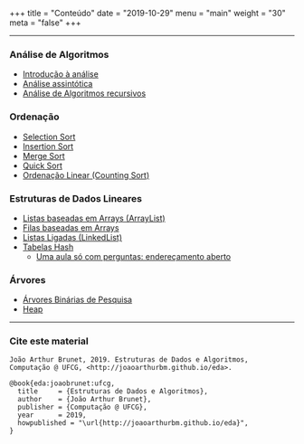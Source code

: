 +++
title = "Conteúdo"
date = "2019-10-29"
menu = "main"
weight = "30"
meta = "false"
+++

***

### Análise de Algoritmos

* [Introdução à análise](http://joaoarthurbm.github.io/eda/posts/introducao-a-analise/)
* [Análise assintótica](http://joaoarthurbm.github.io/eda/posts/analise-assintotica/)
* [Análise de Algoritmos recursivos](http://joaoarthurbm.github.io/eda/posts/analise-algoritmos-recursivos)

### Ordenação
* [Selection Sort](http://joaoarthurbm.github.io/eda/posts/selection-sort)
* [Insertion Sort](http://joaoarthurbm.github.io/eda/posts/insertion-sort)
* [Merge Sort](http://joaoarthurbm.github.io/eda/posts/merge-sort)
* [Quick Sort](http://joaoarthurbm.github.io/eda/posts/quick-sort)
* [Ordenação Linear (Counting Sort)](http://joaoarthurbm.github.io/eda/posts/ordenacao-linear)

### Estruturas de Dados Lineares
* [Listas baseadas em Arrays (ArrayList)](http://joaoarthurbm.github.io/eda/posts/arraylist)
* [Filas baseadas em Arrays](https://joaoarthurbm.github.io/eda/posts/fifoarray/)
* [Listas Ligadas (LinkedList)](http://joaoarthurbm.github.io/eda/posts/linkedlist)
* [Tabelas Hash](http://joaoarthurbm.github.io/eda/posts/hashtable)
    * [Uma aula só com perguntas: endereçamento aberto](http://joaoarthurbm.github.io/eda/posts/enderecamento-aberto-so-perguntas)

### Árvores
* [Árvores Binárias de Pesquisa](http://joaoarthurbm.github.io/eda/posts/bst)
* [Heap](//joaoarthurbm.github.io/eda/posts/heap)

***

### Cite este material

```
João Arthur Brunet, 2019. Estruturas de Dados e Algoritmos, 
Computação @ UFCG, <http://joaoarthurbm.github.io/eda>.
```

```
@book{eda:joaobrunet:ufcg,
  title     = {Estruturas de Dados e Algoritmos},
  author    = {João Arthur Brunet}, 
  publisher = {Computação @ UFCG},
  year      = 2019,
  howpublished = "\url{http://joaoarthurbm.github.io/eda}",
}
```
